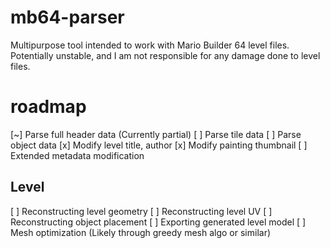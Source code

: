 # mb64-parser
Multipurpose tool intended to work with Mario Builder 64 level files. Potentially unstable, and I am not responsible for any damage done to level files.

# roadmap
[~] Parse full header data (Currently partial)
[ ] Parse tile data
[ ] Parse object data
[x] Modify level title, author
[x] Modify painting thumbnail
[ ] Extended metadata modification

## Level
[ ] Reconstructing level geometry
[ ] Reconstructing level UV
[ ] Reconstructing object placement
[ ] Exporting generated level model
[ ] Mesh optimization (Likely through greedy mesh algo or similar)
